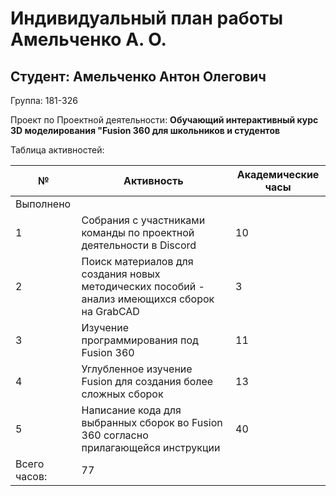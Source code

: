 # Индивидуальный план работы Амельченко А. О.

Студент: Амельченко Антон Олегович
-
Группа: 181-326

Проект по Проектной деятельности: **Обучающий интерактивный курс 3D моделирования "Fusion 360 для школьников и студентов**

Таблица активностей:

| № | Активность | Академические часы |
| --- | --- | --- |
| Выполнено |
| 1 | Собрания с участниками команды по проектной деятельности в Discord | 10 |
| 2 | Поиск материалов для создания новых методических пособий - анализ имеющихся сборок на GrabCAD | 3 |
| 3 | Изучение программирования под Fusion 360 | 11 | 
| 4 | Углубленное изучение Fusion для создания более сложных сборок | 13 | 
| 5 | Написание кода для выбранных сборок во Fusion 360 согласно прилагающейся инструкции | 40 |
| Всего часов: | 77 |